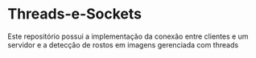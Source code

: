 # Threads-e-Sockets
Este repositório possui a implementação da conexão entre clientes e um servidor e a detecção de rostos em imagens gerenciada com threads  
